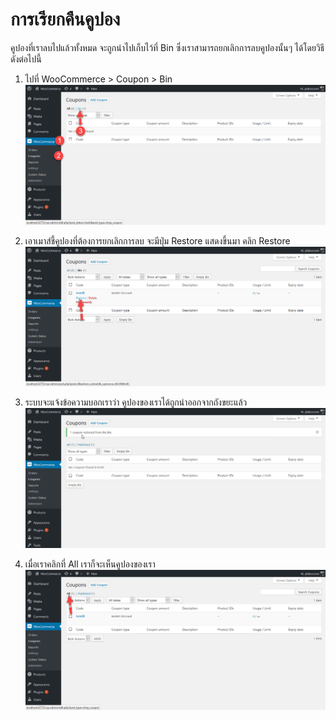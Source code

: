 # การเรียกคืนคูปอง

คูปองที่เราลบไปแล้วทั้งหมด จะถูกนำไปเก็บไว้ที่ Bin ซึ่งเราสามารถยกเลิกการลบคูปองนั้นๆ ได้โดยวิธีดังต่อไปนี้ 

1. ไปที่ WooCommerce &gt; Coupon &gt; Bin
   ![](/assets/2017-02-06_8-41-29.jpg)

2. เอาเมาส์ชี้คูปองที่ต้องการยกเลิกการลบ จะมีปุ่ม Restore แสดงขึ้นมา คลิก Restore  
   ![](/assets/2017-02-06_8-43-07.jpg)

3. ระบบจะแจ้งข้อความบอกเราว่า คูปองของเราได้ถูกนำออกจากถังขยะแล้ว  
   ![](/assets/2017-02-06_8-47-11.jpg)

4. เมื่อเราคลิกที่ All เราก็จะเห็นคูปองของเรา  
   ![](/assets/2017-02-06_8-46-06.jpg)  



